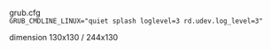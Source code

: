 grub.cfg<br>
`GRUB_CMDLINE_LINUX="quiet splash loglevel=3 rd.udev.log_level=3"`

dimension 130x130 / 244x130
